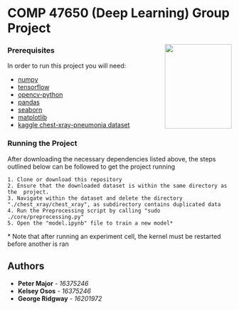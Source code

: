 # COMP 47650 (Deep Learning) Group Project

<img align="right" width="150" height="190" src="https://seeklogo.com/images/U/University_College_Dublin_FC-logo-4F4707D61E-seeklogo.com.png">

### Prerequisites

In order to run this project you will need:

- [numpy](https://pypi.org/project/numpy/)
- [tensorflow](https://pypi.org/project/tensorflow/)
- [opencv-python](https://pypi.org/project/opencv-python/)
- [pandas](https://pypi.org/project/pandas/)
- [seaborn](https://pypi.org/project/seaborn/)
- [matplotlib](https://pypi.org/project/matplotlib/)
- [kaggle chest-xray-pneumonia dataset](https://www.kaggle.com/paultimothymooney/chest-xray-pneumonia/tasks)

### Running the Project

After downloading the necessary dependencies listed above, the steps outlined below can be followed to get the project running

```
1. Clone or download this repository
2. Ensure that the downloaded dataset is within the same directory as the  project.
3. Navigate within the dataset and delete the directory "./chest_xray/chest_xray", as subdirectory contains duplicated data
4. Run the Preprocessing script by calling "sudo ./core/preprocessing.py"
5. Open the "model.ipynb" file to train a new model*
```

\* Note that after running an experiment cell, the kernel must be restarted before another is ran

## Authors

- **Peter Major** - _16375246_
- **Kelsey Osos** - _16375246_
- **George Ridgway** - _16201972_
